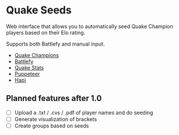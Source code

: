 # Quake Seeds

Web interface that allows you to automatically seed Quake Champion players based on their Elo rating.

Supports both Battlefy and manual input.

- [Quake Champions](https://quake.bethesda.net/en)
- [Battlefy](https://battlefy.com)
- [Quake Stats](https://stats.quake.com)
- [Puppeteer](https://pptr.dev/)
- [Hapi](https://hapijs.com/)

## Planned features after 1.0

- [ ] Upload a .txt / .cvs / .pdf of player names and do seeding
- [ ] Generate visualization of brackets
- [ ] Create groups based on seeds